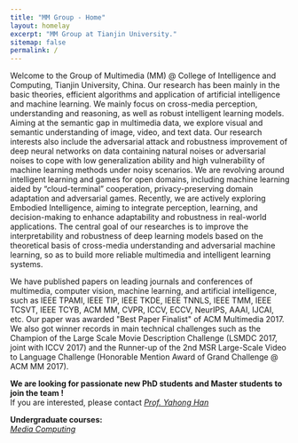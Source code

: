 ```yaml
---
title: "MM Group - Home"
layout: homelay
excerpt: "MM Group at Tianjin University."
sitemap: false
permalink: /
---
```


Welcome to the Group of Multimedia (MM) @ College of Intelligence and Computing, Tianjin University, China. Our research has been mainly in the basic theories, efficient algorithms and application of artificial intelligence and machine learning. We mainly focus on cross-media perception, understanding and reasoning, as well as robust intelligent learning models. Aiming at the semantic gap in multimedia data, we explore visual and semantic understanding of image, video, and text data. Our research interests also include the adversarial attack and robustness improvement of deep neural networks on data containing natural noises or adversarial noises to cope with low generalization ability and high vulnerability of machine learning methods under noisy scenarios. We are revolving around intelligent learning and games for open domains, including machine learning aided by “cloud-terminal” cooperation, privacy-preserving domain adaptation and adversarial games. Recently, we are actively exploring Embodied Intelligence, aiming to integrate perception, learning, and decision-making to enhance adaptability and robustness in real-world applications. The central goal of our researches is to improve the interpretability and robustness of deep learning models based on the theoretical basis of cross-media understanding and adversarial machine learning, so as to build more reliable multimedia and intelligent learning systems.

We have published papers on leading journals and conferences of multimedia, computer vision, machine learning, and artificial intelligence, such as IEEE TPAMI, IEEE TIP, IEEE TKDE, IEEE TNNLS, IEEE TMM, IEEE TCSVT, IEEE TCYB, ACM MM, CVPR, ICCV, ECCV, NeurIPS, AAAI, IJCAI, etc. Our paper was awarded "Best Paper Finalist" of ACM Multimedia 2017. We also got winner records in main technical challenges such as the Champion of the Large Scale Movie Description Challenge (LSMDC 2017, joint with ICCV 2017) and the Runner-up of the 2nd MSR Large-Scale Video to Language Challenge (Honorable Mention Award of Grand Challenge @ ACM MM 2017).

 **We are  looking for passionate new PhD students and Master students to join the team !** <br>
If you are interested, please contact <i>[Prof. Yahong Han](http://cic.tju.edu.cn/faculty/hanyahong/index.html)</i>
 
 **Undergraduate courses:** <br>
<i>[Media Computing](http://211.81.55.138:55000/?launchApp=SYNO.SDS.Drive.Application)</i>
